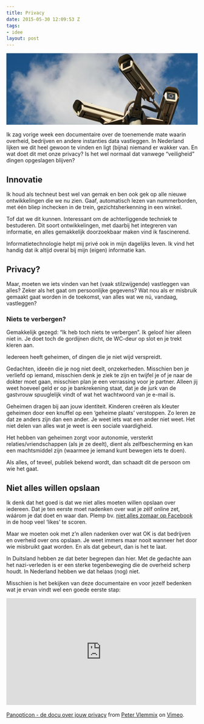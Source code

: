 ```yaml
---
title: Privacy
date: 2015-05-30 12:09:53 Z
tags:
- idee
layout: post
---
```


![Cameratoezicht](/content/images/2015/05/cameratoezicht.jpg)

Ik zag vorige week een documentaire over de toenemende mate waarin overheid, bedrijven en andere instanties data vastleggen.  In Nederland lijken we dit heel gewoon te vinden en ligt (bijna) niemand er wakker van. En wat doet dit met onze privacy? Is het wel normaal dat vanwege “veiligheid” dingen opgeslagen blijven?

## Innovatie
Ik houd als techneut best wel van gemak en ben ook gek op alle nieuwe ontwikkelingen die we nu zien. Gaaf, automatisch lezen van nummerborden, met één bliep inchecken in de trein, gezichtsherkenning in een winkel.

Tof dat we dit kunnen. Interessant om de achterliggende techniek te bestuderen. Dit soort ontwikkelingen, met daarbij het integreren van informatie, en alles gemakkelijk doorzoekbaar maken vind ik fascinerend.

Informatietechnologie helpt mij privé ook in mijn dagelijks leven. Ik vind het handig dat ik altijd overal bij mijn (eigen) informatie kan.

## Privacy?
Maar, moeten we iets vinden van het (vaak stilzwijgende) vastleggen van alles? Zeker als het gaat om persoonlijke gegevens? Wat nou als er misbruik gemaakt gaat worden in de toekomst, van alles wat we nú, vandaag, vastleggen?

### Niets te verbergen?
Gemakkelijk gezegd: “Ik heb toch niets te verbergen”. Ik geloof hier alleen niet in. Je doet toch de gordijnen dicht, de WC-deur op slot en je trekt kleren aan.

Iedereen heeft geheimen, of dingen die je niet wijd verspreidt. 

Gedachten, ideeën die je nog niet deelt, onzekerheden. Misschien ben je verliefd op iemand, misschien denk je ziek te zijn en twijfel je of je naar de dokter moet gaan, misschien plan je een verrassing voor je partner. Alleen jij weet hoeveel geld er op je bankrekening staat, dat je de jurk van de gastvrouw spuuglelijk vindt of wat het wachtwoord van je e-mail is.

Geheimen dragen bij aan jouw identiteit. Kinderen creëren als kleuter geheimen door een knuffel op een ‘geheime plaats’ verstoppen. Zo leren ze dat ze anders zijn dan een ander. Je weet iets wat een ander niet weet.  Het niet delen van alles wat je weet is een sociale vaardigheid.

Het hebben van geheimen zorgt voor autonomie, versterkt relaties/vriendschappen (als je ze deelt), dient als zelfbescherming en kan een machtsmiddel zijn (waarmee je iemand kunt bewegen iets te doen).

Als alles, of teveel, publiek bekend wordt, dan schaadt dit de persoon om wie het gaat. 

## Niet alles willen opslaan
Ik denk dat het goed is dat we niet alles moeten willen opslaan over iedereen. Dat je ten eerste moet nadenken over wat je zélf online zet, wáárom je dat doet en waar dan. Plemp bv. [niet alles zomaar op Facebook](/blijf-ik-op-facebook/) in de hoop veel ‘likes’ te scoren.

Maar we moeten ook met z’n allen nadenken over wat OK is dat bedrijven en overheid over ons opslaan. Je weet immers maar nooit wanneer het door wie misbruikt gaat worden. En als dat gebeurt, dan is het te laat.

In Duitsland hebben ze dat beter begrepen dan hier. Met de gedachte aan het nazi-verleden is er een sterke tegenbeweging die de overheid scherp houdt. In Nederland hebben we dat helaas (nog) niet.

Misschien is het bekijken van deze documentaire en voor jezelf bedenken wat je ervan vindt wel een goede eerste stap:

<iframe src="https://player.vimeo.com/video/52165457?portrait=0" width="500" height="281" frameborder="0" webkitallowfullscreen mozallowfullscreen allowfullscreen></iframe> <p><a href="https://vimeo.com/52165457">Panopticon - de docu over jouw privacy</a> from <a href="https://vimeo.com/petervlemmix">Peter Vlemmix</a> on <a href="https://vimeo.com">Vimeo</a>.</p>